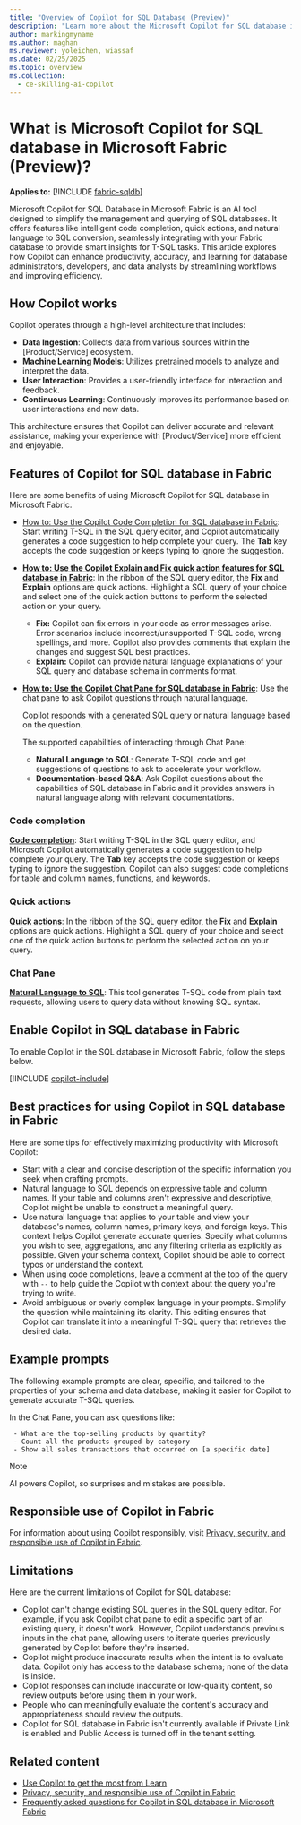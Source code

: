 ```yaml
---
title: "Overview of Copilot for SQL Database (Preview)"
description: "Learn more about the Microsoft Copilot for SQL database in Fabric, an AI assistant designed to streamline your database tasks."
author: markingmyname
ms.author: maghan
ms.reviewer: yoleichen, wiassaf
ms.date: 02/25/2025
ms.topic: overview
ms.collection:
  - ce-skilling-ai-copilot
---
```


# What is Microsoft Copilot for SQL database in Microsoft Fabric (Preview)?

**Applies to:** [!INCLUDE [fabric-sqldb](../includes/applies-to-version/fabric-sqldb.md)]

Microsoft Copilot for SQL Database in Microsoft Fabric is an AI tool designed to simplify the management and querying of SQL databases. It offers features like intelligent code completion, quick actions, and natural language to SQL conversion, seamlessly integrating with your Fabric database to provide smart insights for T-SQL tasks. This article explores how Copilot can enhance productivity, accuracy, and learning for database administrators, developers, and data analysts by streamlining workflows and improving efficiency.

## How Copilot works

Copilot operates through a high-level architecture that includes:

- **Data Ingestion**: Collects data from various sources within the [Product/Service] ecosystem.
- **Machine Learning Models**: Utilizes pretrained models to analyze and interpret the data.
- **User Interaction**: Provides a user-friendly interface for interaction and feedback.
- **Continuous Learning**: Continuously improves its performance based on user interactions and new data.

This architecture ensures that Copilot can deliver accurate and relevant assistance, making your experience with [Product/Service] more efficient and enjoyable.

## Features of Copilot for SQL database in Fabric

Here are some benefits of using Microsoft Copilot for SQL database in Microsoft Fabric.

- [How to: Use the Copilot Code Completion for SQL database in Fabric](copilot-code-completion.md): Start writing T-SQL in the SQL query editor, and Copilot automatically generates a code suggestion to help complete your query. The **Tab** key accepts the code suggestion or keeps typing to ignore the suggestion.

- **[How to: Use the Copilot Explain and Fix quick action features for SQL database in Fabric](copilot-quick-actions.md)**: In the ribbon of the SQL query editor, the **Fix** and **Explain** options are quick actions. Highlight a SQL query of your choice and select one of the quick action buttons to perform the selected action on your query.
  - **Fix:** Copilot can fix errors in your code as error messages arise. Error scenarios include incorrect/unsupported T-SQL code, wrong spellings, and more. Copilot also provides comments that explain the changes and suggest SQL best practices.
  - **Explain:** Copilot can provide natural language explanations of your SQL query and database schema in comments format.

- **[How to: Use the Copilot Chat Pane for SQL database in Fabric](copilot-chat-pane.md)**: Use the chat pane to ask Copilot questions through natural language.

  Copilot responds with a generated SQL query or natural language based on the question.

  The supported capabilities of interacting through Chat Pane:
    - **Natural Language to SQL**: Generate T-SQL code and get suggestions of questions to ask to accelerate your workflow.
    - **Documentation-based Q&A**: Ask Copilot questions about the capabilities of SQL database in Fabric and it provides answers in natural language along with relevant documentations.

### Code completion

**[Code completion](copilot-code-completion.md)**: Start writing T-SQL in the SQL query editor, and Microsoft Copilot automatically generates a code suggestion to help complete your query. The **Tab** key accepts the code suggestion or keeps typing to ignore the suggestion. Copilot can also suggest code completions for table and column names, functions, and keywords.

### Quick actions

**[Quick actions](copilot-quick-actions.md)**: In the ribbon of the SQL query editor, the **Fix** and **Explain** options are quick actions. Highlight a SQL query of your choice and select one of the quick action buttons to perform the selected action on your query.

### Chat Pane

**[Natural Language to SQL](copilot-chat-pane.md)**: This tool generates T-SQL code from plain text requests, allowing users to query data without knowing SQL syntax.



## Enable Copilot in SQL database in Fabric

To enable Copilot in the SQL database in Microsoft Fabric, follow the steps below.

[!INCLUDE [copilot-include](../../includes/copilot-include.md)]

## Best practices for using Copilot in SQL database in Fabric

Here are some tips for effectively maximizing productivity with Microsoft Copilot:

- Start with a clear and concise description of the specific information you seek when crafting prompts.
- Natural language to SQL depends on expressive table and column names. If your table and columns aren't expressive and descriptive, Copilot might be unable to construct a meaningful query.
- Use natural language that applies to your table and view your database's names, column names, primary keys, and foreign keys. This context helps Copilot generate accurate queries. Specify what columns you wish to see, aggregations, and any filtering criteria as explicitly as possible. Given your schema context, Copilot should be able to correct typos or understand the context.
- When using code completions, leave a comment at the top of the query with `--` to help guide the Copilot with context about the query you're trying to write.
- Avoid ambiguous or overly complex language in your prompts. Simplify the question while maintaining its clarity. This editing ensures that Copilot can translate it into a meaningful T-SQL query that retrieves the desired data.

## Example prompts

The following example prompts are clear, specific, and tailored to the properties of your schema and data database, making it easier for Copilot to generate accurate T-SQL queries.

In the Chat Pane, you can ask questions like:

```copilot-prompt
 - What are the top-selling products by quantity?
 - Count all the products grouped by category
 - Show all sales transactions that occurred on [a specific date]
```

> [!NOTE]  
> AI powers Copilot, so surprises and mistakes are possible.

## Responsible use of Copilot in Fabric

For information about using Copilot responsibly, visit [Privacy, security, and responsible use of Copilot in Fabric](../../fundamentals/copilot-privacy-security.md).

## Limitations

Here are the current limitations of Copilot for SQL database:

- Copilot can't change existing SQL queries in the SQL query editor. For example, if you ask Copilot chat pane to edit a specific part of an existing query, it doesn't work. However, Copilot understands previous inputs in the chat pane, allowing users to iterate queries previously generated by Copilot before they're inserted.
- Copilot might produce inaccurate results when the intent is to evaluate data. Copilot only has access to the database schema; none of the data is inside.
- Copilot responses can include inaccurate or low-quality content, so review outputs before using them in your work.
- People who can meaningfully evaluate the content's accuracy and appropriateness should review the outputs.
- Copilot for SQL database in Fabric isn't currently available if Private Link is enabled and Public Access is turned off in the tenant setting.

## Related content

- [Use Copilot to get the most from Learn](https://review.learn.microsoft.com/copilot/roadmap/)
- [Privacy, security, and responsible use of Copilot in Fabric](../../fundamentals/copilot-privacy-security.md)
- [Frequently asked questions for Copilot in SQL database in Microsoft Fabric](copilot-faq.yml)
